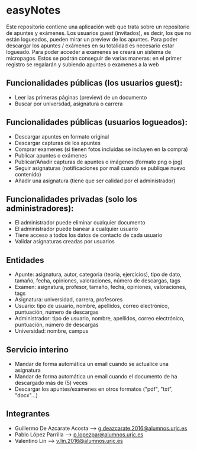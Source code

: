 # easyNotes

 Este repositorio contiene una aplicación web que trata sobre un repositorio de apuntes y exámenes.
 Los usuarios guest (invitados), es decir, los que no están logueados, pueden mirar un preview de los apuntes.
 Para poder descargar los apuntes / exámenes en su totalidad es necesario estar logueado.
 Para poder acceder a examenes se creará un sistema de micropagos. Estos se podrán conseguir de varias maneras:
 en el primer registro se regalarán y subiendo apuntes o examenes a la web
 
## Funcionalidades públicas (los usuarios guest):
* Leer las primeras páginas (preview) de un documento 
* Buscar por universdad, asignatura o carrera

## Funcionalidades públicas (usuarios logueados):
* Descargar apuntes en formato original
* Descargar capturas de los apuntes
* Comprar examenes (si tienen fotos incluidas se incluyen en la compra)
* Publicar apuntes o exámenes
* Publicar/Añadir capturas de apuntes o imágenes (formato png o jpg)
* Seguir asignaturas (notificaciones por mail cuando se publique nuevo contenido)
* Añadir una asignatura (tiene que ser calidad por el administrador)

## Funcionalidades privadas (solo los administradores):
* El administrador puede eliminar cualquier documento
* El administrador puede banear a cualquier usuario
* Tiene acceso a todos los datos de contacto de cada usuario
* Validar asignaturas creadas por usuarios

## Entidades
* Apunte: asignatura, autor, categoria (teoria, ejercicios), tipo de dato, tamaño, fecha, opiniones, valoraciones, número de descargas, tags
* Examen: asignatura, profesor, tamaño, fecha, opiniones, valoraciones, tags
* Asignatura: universidad, carrera, profesores
* Usuario: tipo de usuario, nombre, apellidos, correo electrónico, puntuación, número de descargas
* Administrador: tipo de usuario, nombre, apellidos, correo electrónico, puntuación, número de descargas
* Universidad: nombre, campus

## Servicio interino
* Mandar de forma automática un email cuando se actualice una asignatura
* Mandar de forma automática un email cuando el documento de ha descargado más de (5) veces
* Descargar los apuntes/examenes en otros formatos ("pdf", "txt", "docx"...) 

## Integrantes
* Guillermo De Azcarate Acosta --> g.deazcarate.2016@alumnos.urjc.es
* Pablo López Parrilla --> p.lopezpar@alumnos.urjc.es
* Valentino Lin --> v.lin.2016@alumnos.urjc.es
